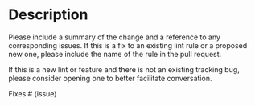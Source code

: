 # Description

Please include a summary of the change and a reference to any corresponding issues.
If this is a fix to an existing lint rule or a proposed new one, please include
the name of the rule in the pull request.

If this is a new lint or feature and there is not an existing tracking bug, please
consider opening one to better facilitate conversation.

Fixes # (issue)
